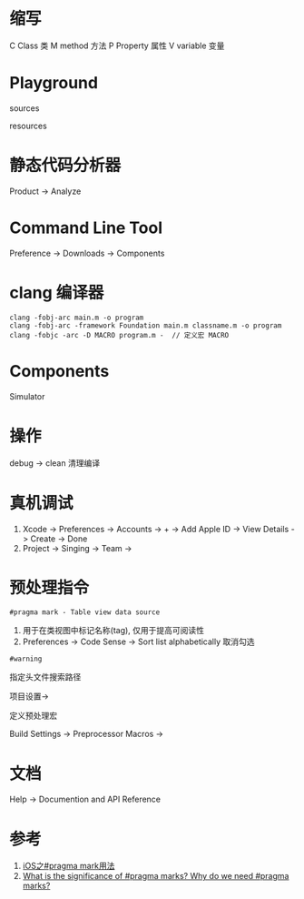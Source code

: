 # 缩写

C Class    类
M method   方法
P Property 属性
V variable 变量

# Playground

sources

resources

# 静态代码分析器

Product -> Analyze

# Command Line Tool

Preference -> Downloads -> Components

# clang 编译器

```
clang -fobj-arc main.m -o program
clang -fobj-arc -framework Foundation main.m classname.m -o program
clang -fobjc -arc -D MACRO program.m -	// 定义宏 MACRO
```

# Components

Simulator

# 操作

debug -> clean 清理编译

# 真机调试

1. Xcode -> Preferences -> Accounts -> + -> Add Apple ID -> View Details -> Create -> Done
2. Project -> Singing -> Team ->

# 预处理指令

`#pragma mark - Table view data source`

1. 用于在类视图中标记名称(tag), 仅用于提高可阅读性
2. Preferences -> Code Sense -> Sort list alphabetically 取消勾选

`#warning`

指定头文件搜索路径

项目设置->

定义预处理宏

Build Settings -> Preprocessor Macros ->

# 文档

Help -> Documention and API Reference

# 参考

1. [iOS之#pragma mark用法](https://my.oschina.net/u/615517/blog/90282)
2. [What is the significance of #pragma marks? Why do we need #pragma marks?](http://stackoverflow.com/questions/6853821/what-is-the-significance-of-pragma-marks-why-do-we-need-pragma-marks)
